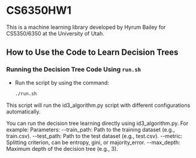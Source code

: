 # CS6350HW1
This is a machine learning library developed by Hyrum Bailey for CS5350/6350 at the University of Utah.

## How to Use the Code to Learn Decision Trees

### Running the Decision Tree Code Using `run.sh`
- Run the script by using the command:
  ```bash
  ./run.sh

This script will run the id3_algorithm.py script with different configurations automatically.

You can run the decision tree learning directly using id3_algorithm.py. For example:
Parameters:
--train_path: Path to the training dataset (e.g., train.csv).
--test_path: Path to the test dataset (e.g., test.csv).
--metric: Splitting criterion, can be entropy, gini, or majority_error.
--max_depth: Maximum depth of the decision tree (e.g., 3).
